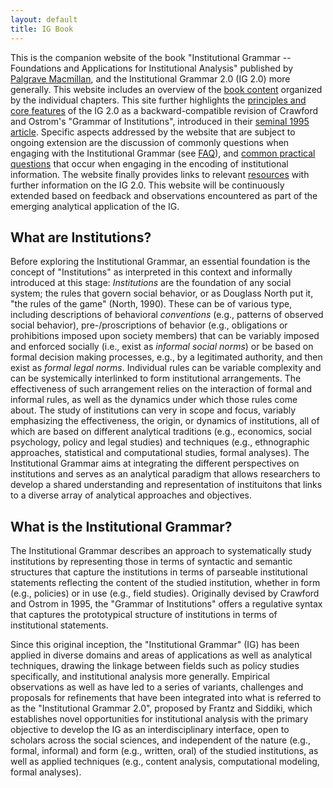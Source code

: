 ```yaml
---
layout: default
title: IG Book
---
```


This is the companion website of the book "Institutional Grammar -- Foundations and Applications for Institutional Analysis" published by <a href="https://doi.org/10.1007/978-3-030-86372-2">Palgrave Macmillan</a>, and the Institutional Grammar 2.0 (IG 2.0) more generally. This website includes an overview of the [book content](book-content.md) organized by the individual chapters. This site further highlights the [principles and core features](features.md) of the IG 2.0 as a backward-compatible revision of Crawford and Ostrom's "Grammar of Institutions", introduced in their <a href="https://doi.org/10.2307/2082975">seminal 1995 article</a>. Specific aspects addressed by the website that are subject to ongoing extension are the discussion of commonly questions when engaging with the Institutional Grammar (see [FAQ](faq.md)), and [common practical questions](coding.md) that occur when engaging in the encoding of institutional information. The website finally provides links to relevant [resources](resources.md) with further information on the IG 2.0. This website will be continuously extended based on feedback and observations encountered as part of the emerging analytical application of the IG.

## What are Institutions?

Before exploring the Institutional Grammar, an essential foundation is the concept of "Institutions" as interpreted in this context and informally introduced at this stage:  *Institutions* are the foundation of any social system; the rules that govern social behavior, or as Douglass North put it, "the rules of the game" (North, 1990). These can be of various type, including descriptions of behavioral *conventions* (e.g., patterns of observed social behavior), pre-/proscriptions of behavior (e.g., obligations or prohibitions imposed upon society members) that can be variably imposed and enforced socially (i.e., exist as *informal social norms*) or be based on formal decision making processes, e.g., by a legitimated authority, and then exist as *formal legal norms*. Individual rules can be variable complexity and can be systemically interlinked to form institutional arrangements. The effectiveness of such arrangement relies on the interaction of formal and informal rules, as well as the dynamics under which those rules come about. The study of institutions can very in scope and focus, variably emphasizing the effectiveness, the origin, or dynamics of institutions, all of which are based on different analytical traditions (e.g., economics, social psychology, policy and legal studies) and techniques (e.g., ethnographic approaches, statistical and computational studies, formal analyses). The Institutional Grammar aims at integrating the different perspectives on institutions and serves as an analytical paradigm that allows researchers to develop a shared understanding and representation of instituitons that links to a diverse array of analytical approaches and objectives. 

## What is the Institutional Grammar?

The Institutional Grammar describes an approach to systematically study institutions by representing those in terms of syntactic and semantic structures that capture the institutions in terms of parseable institutional statements reflecting the content of the studied institution, whether in form (e.g., policies) or in use (e.g., field studies). Originally devised by Crawford and Ostrom in 1995, the "Grammar of Institutions" offers a regulative syntax that captures the prototypical structure of institutions in terms of institutional statements. 

Since this original inception, the "Institutional Grammar" (IG) has been applied in diverse domains and areas of applications as well as analytical techniques, drawing the linkage between fields such as policy studies specifically, and institutional analysis more generally. Empirical observations as well as have led to a series of variants, challenges and proposals for refinements that have been integrated into what is referred to as the "Institutional Grammar 2.0", proposed by Frantz and Siddiki, which establishes novel opportunities for institutional analysis with the primary objective to develop the IG as an interdisciplinary interface, open to scholars across the social sciences, and independent of the nature (e.g., formal, informal) and form (e.g., written, oral) of the studied institutions, as well as applied techniques (e.g., content analysis, computational modeling, formal analyses).


